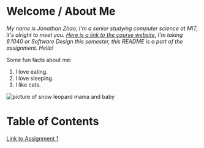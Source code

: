 
# Welcome / About Me
*My name is Jonathan Zhao, I'm a senior studying computer science at MIT, it's alright to meet you. [Here is a link to the course website.](https://61040-fa25.github.io)
I'm taking 6.1040 or Software Design this semester, this README is a part of the assignment. Hello!*

Some fun facts about me:
1. I love eating.
2. I love sleeping.
3. I like cats. 

![picture of snow leopard mama and baby](https://pbs.twimg.com/media/GzYlia3XMAAWfm4?format=jpg&name=4096x4096)


# Table of Contents
[Link to Assignment 1](assignments/assignment1.md)
